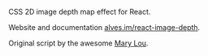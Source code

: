 CSS 2D image depth map effect for React.

Website and documentation [alves.im/react-image-depth](http://alves.im/react-image-depth).

Original script by the awesome [Mary Lou](http://tympanus.net/codrops/2015/05/28/image-tilt-effect/).
